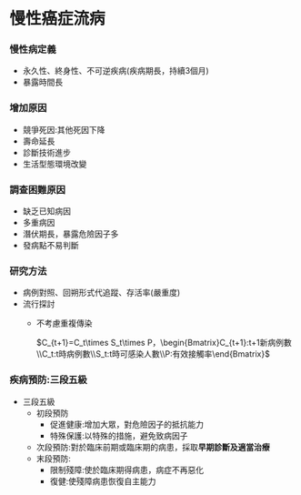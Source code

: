 # 慢性癌症流病

### 慢性病定義

- 永久性、終身性、不可逆疾病(疾病期長，持續3個月)
- 暴露時間長

### 增加原因

- 競爭死因:其他死因下降
- 壽命延長
- 診斷技術進步
- 生活型態環境改變

### 調查困難原因

- 缺乏已知病因
- 多重病因
- 潛伏期長，暴露危險因子多
- 發病點不易判斷

### 研究方法

- 病例對照、回朔形式代追蹤、存活率(嚴重度)
- 流行探討
    - 不考慮重複傳染
        
        $C_{t+1}=C_t\times S_t\times P，\begin{Bmatrix}C_{t+1}:t+1新病例數\\C_t:t時病例數\\S_t:t時可感染人數\\P:有效接觸率\end{Bmatrix}$
        

### 疾病預防:三段五級

- 三段五級
    - 初段預防
        - 促進健康:增加大眾，對危險因子的抵抗能力
        - 特殊保護:以特殊的措施，避免致病因子
    - 次段預防:對於臨床前期或臨床期的病患，採取**早期診斷及適當治療**
    - 末段預防:
        - 限制殘障:使於臨床期得病患，病症不再惡化
        - 復健:使殘障病患恢復自主能力